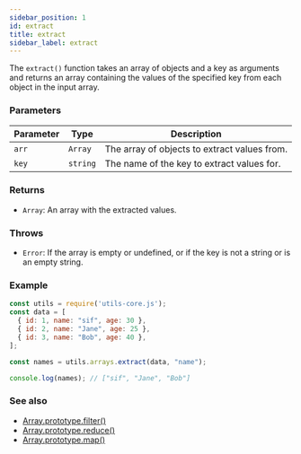 ```yaml
---
sidebar_position: 1
id: extract
title: extract
sidebar_label: extract
---
```


The `extract()` function takes an array of objects and a key as arguments and returns an array containing the values of the specified key from each object in the input array.
### Parameters

| Parameter | Type | Description |
| --------- | ---- | ----------- |
| `arr`     | `Array` | The array of objects to extract values from. |
| `key`     | `string` | The name of the key to extract values for. |

### Returns
- `Array`: An array with the extracted values.

### Throws
- `Error`: If the array is empty or undefined, or if the key is not a string or is an empty string.

### Example

```js
const utils = require('utils-core.js');
const data = [
  { id: 1, name: "sif", age: 30 },
  { id: 2, name: "Jane", age: 25 },
  { id: 3, name: "Bob", age: 40 },
];

const names = utils.arrays.extract(data, "name");

console.log(names); // ["sif", "Jane", "Bob"]
```

### See also

- [Array.prototype.filter()](https://developer.mozilla.org/en-US/docs/Web/JavaScript/Reference/Global_Objects/Array/filter)
- [Array.prototype.reduce()](https://developer.mozilla.org/en-US/docs/Web/JavaScript/Reference/Global_Objects/Array/reduce)
- [Array.prototype.map()](https://developer.mozilla.org/en-US/docs/Web/JavaScript/Reference/Global_Objects/Array/map)
